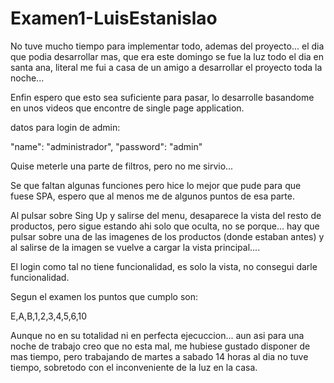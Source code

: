 # Examen1-LuisEstanislao

No tuve mucho tiempo para implementar todo, ademas del proyecto... el dia que podia desarrollar mas, que era este domingo se fue la luz todo el dia en santa ana, literal me fui a casa de un amigo a desarrollar el proyecto toda la noche... 

Enfin espero que esto sea suficiente para pasar, lo desarrolle basandome en unos videos que encontre de single page application.


datos para login de admin:

"name": "administrador",
"password": "admin"

Quise meterle una parte de filtros, pero no me sirvio...


Se que faltan algunas funciones pero hice lo mejor que pude para que fuese SPA, espero que al menos me de algunos puntos de esa parte.


Al pulsar sobre Sing Up y salirse del menu, desaparece la vista del resto de productos, pero sigue estando ahi solo que oculta, no se porque... hay que pulsar sobre una de las imagenes de los productos (donde estaban antes) y al salirse de la imagen se vuelve a cargar la vista principal....

El login como tal no tiene funcionalidad, es solo la vista, no consegui darle funcionalidad.

Segun el examen los puntos que cumplo son:

E,A,B,1,2,3,4,5,6,10 

Aunque no en su totalidad ni en perfecta ejecuccion... aun asi para una noche de trabajo creo que no esta mal, me hubiese gustado disponer de mas tiempo, pero trabajando de martes a sabado 14 horas al dia no tuve tiempo, sobretodo con el inconveniente de la luz en la casa. 